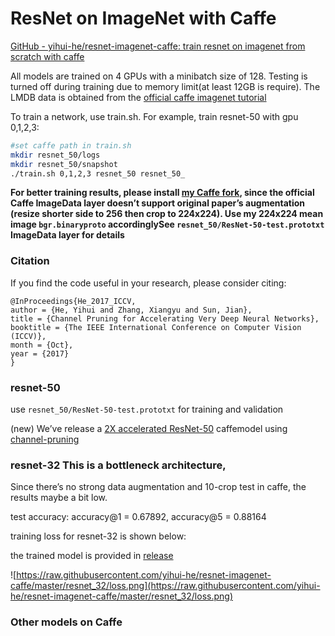 # ResNet on ImageNet with Caffe

[GitHub - yihui-he/resnet-imagenet-caffe: train resnet on imagenet from scratch with caffe](https://github.com/yihui-he/resnet-imagenet-caffe)

All models are trained on 4 GPUs with a minibatch size of 128. Testing is turned off during training due to memory limit(at least 12GB is require). The LMDB data is obtained from the [official caffe imagenet tutorial](http://caffe.berkeleyvision.org/gathered/examples/imagenet.html)

To train a network, use train.sh. For example, train resnet-50 with gpu 0,1,2,3:

```bash
#set caffe path in train.sh
mkdir resnet_50/logs
mkdir resnet_50/snapshot
./train.sh 0,1,2,3 resnet_50 resnet_50_
```

**For better training results, please install [my Caffe fork](https://github.com/yihui-he/caffe-pro), since the official Caffe ImageData layer doesn’t support original paper’s augmentation (resize shorter side to 256 then crop to 224x224). Use my 224x224 mean image `bgr.binaryproto` accordinglySee `resnet_50/ResNet-50-test.prototxt` ImageData layer for details**

### Citation

If you find the code useful in your research, please consider citing:

```
@InProceedings{He_2017_ICCV,
author = {He, Yihui and Zhang, Xiangyu and Sun, Jian},
title = {Channel Pruning for Accelerating Very Deep Neural Networks},
booktitle = {The IEEE International Conference on Computer Vision (ICCV)},
month = {Oct},
year = {2017}
}
```

### resnet-50

use `resnet_50/ResNet-50-test.prototxt` for training and validation

(new) We’ve release a [2X accelerated ResNet-50](https://github.com/yihui-he/channel-pruning/releases/tag/ResNet-50-2X) caffemodel using [channel-pruning](https://github.com/yihui-he/channel-pruning)

[](https://yihui-he.github.io/blog/channel-pruning-for-accelerating-very-deep-neural-networks)

### resnet-32 This is a bottleneck architecture,

Since there’s no strong data augmentation and 10-crop test in caffe, the results maybe a bit low.

test accuracy: accuracy@1 = 0.67892, accuracy@5 = 0.88164

training loss for resnet-32 is shown below:

the trained model is provided in [release](https://github.com/yihui-he/resnet-imagenet-caffe/releases/download/v1.0/resnet_32_iter_750000.caffemodel)

![https://raw.githubusercontent.com/yihui-he/resnet-imagenet-caffe/master/resnet_32/loss.png](https://raw.githubusercontent.com/yihui-he/resnet-imagenet-caffe/master/resnet_32/loss.png)

### Other models on Caffe

[](https://yihui-he.github.io/blog/resnet-on-cifar-10-with-caffe)

[](https://yihui-he.github.io/blog/xception-with-caffe)

